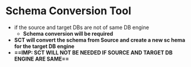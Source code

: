 
# Schema Conversion Tool

- if the source and target DBs are not of same DB engine
	- **Schema conversion will be required**
- **SCT will convert the schema from Source and create a new sc hema for the target DB engine**
- **==IMP: SCT WILL NOT BE NEEDED IF SOURCE AND TARGET DB ENGINE ARE SAME==**
